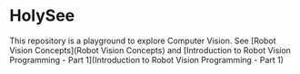 # HolySee

This repository is a playground to explore Computer Vision.  See [Robot Vision Concepts](Robot Vision Concepts) and [Introduction to Robot Vision Programming - Part 1](Introduction to Robot Vision Programming - Part 1)
